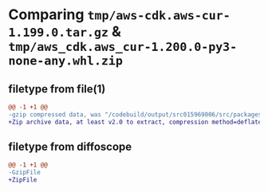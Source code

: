 # Comparing `tmp/aws-cdk.aws-cur-1.199.0.tar.gz` & `tmp/aws_cdk.aws_cur-1.200.0-py3-none-any.whl.zip`

## filetype from file(1)

```diff
@@ -1 +1 @@
-gzip compressed data, was "/codebuild/output/src015969006/src/packages/@aws-cdk/aws-cur/dist/python/aws-cdk.aws-cur-1.199.0.tar", last modified: Thu Apr 20 17:20:54 2023, max compression
+Zip archive data, at least v2.0 to extract, compression method=deflate
```

## filetype from diffoscope

```diff
@@ -1 +1 @@
-GzipFile
+ZipFile
```

